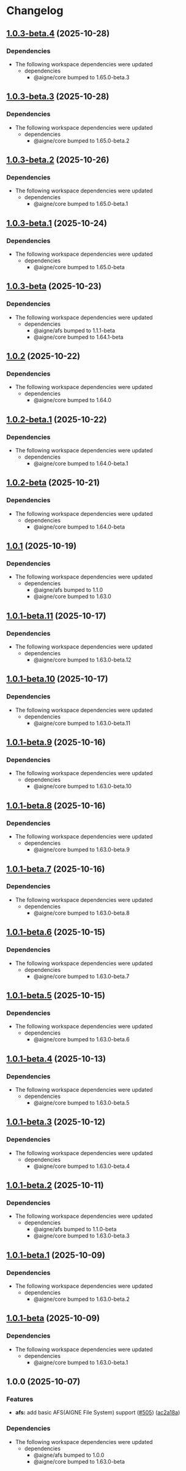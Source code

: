 # Changelog

## [1.0.3-beta.4](https://github.com/AIGNE-io/aigne-framework/compare/afs-user-profile-memory-v1.0.3-beta.3...afs-user-profile-memory-v1.0.3-beta.4) (2025-10-28)


### Dependencies

* The following workspace dependencies were updated
  * dependencies
    * @aigne/core bumped to 1.65.0-beta.3

## [1.0.3-beta.3](https://github.com/AIGNE-io/aigne-framework/compare/afs-user-profile-memory-v1.0.3-beta.2...afs-user-profile-memory-v1.0.3-beta.3) (2025-10-28)


### Dependencies

* The following workspace dependencies were updated
  * dependencies
    * @aigne/core bumped to 1.65.0-beta.2

## [1.0.3-beta.2](https://github.com/AIGNE-io/aigne-framework/compare/afs-user-profile-memory-v1.0.3-beta.1...afs-user-profile-memory-v1.0.3-beta.2) (2025-10-26)


### Dependencies

* The following workspace dependencies were updated
  * dependencies
    * @aigne/core bumped to 1.65.0-beta.1

## [1.0.3-beta.1](https://github.com/AIGNE-io/aigne-framework/compare/afs-user-profile-memory-v1.0.3-beta...afs-user-profile-memory-v1.0.3-beta.1) (2025-10-24)


### Dependencies

* The following workspace dependencies were updated
  * dependencies
    * @aigne/core bumped to 1.65.0-beta

## [1.0.3-beta](https://github.com/AIGNE-io/aigne-framework/compare/afs-user-profile-memory-v1.0.2...afs-user-profile-memory-v1.0.3-beta) (2025-10-23)


### Dependencies

* The following workspace dependencies were updated
  * dependencies
    * @aigne/afs bumped to 1.1.1-beta
    * @aigne/core bumped to 1.64.1-beta

## [1.0.2](https://github.com/AIGNE-io/aigne-framework/compare/afs-user-profile-memory-v1.0.2-beta.1...afs-user-profile-memory-v1.0.2) (2025-10-22)


### Dependencies

* The following workspace dependencies were updated
  * dependencies
    * @aigne/core bumped to 1.64.0

## [1.0.2-beta.1](https://github.com/AIGNE-io/aigne-framework/compare/afs-user-profile-memory-v1.0.2-beta...afs-user-profile-memory-v1.0.2-beta.1) (2025-10-22)


### Dependencies

* The following workspace dependencies were updated
  * dependencies
    * @aigne/core bumped to 1.64.0-beta.1

## [1.0.2-beta](https://github.com/AIGNE-io/aigne-framework/compare/afs-user-profile-memory-v1.0.1...afs-user-profile-memory-v1.0.2-beta) (2025-10-21)


### Dependencies

* The following workspace dependencies were updated
  * dependencies
    * @aigne/core bumped to 1.64.0-beta

## [1.0.1](https://github.com/AIGNE-io/aigne-framework/compare/afs-user-profile-memory-v1.0.1-beta.11...afs-user-profile-memory-v1.0.1) (2025-10-19)


### Dependencies

* The following workspace dependencies were updated
  * dependencies
    * @aigne/afs bumped to 1.1.0
    * @aigne/core bumped to 1.63.0

## [1.0.1-beta.11](https://github.com/AIGNE-io/aigne-framework/compare/afs-user-profile-memory-v1.0.1-beta.10...afs-user-profile-memory-v1.0.1-beta.11) (2025-10-17)


### Dependencies

* The following workspace dependencies were updated
  * dependencies
    * @aigne/core bumped to 1.63.0-beta.12

## [1.0.1-beta.10](https://github.com/AIGNE-io/aigne-framework/compare/afs-user-profile-memory-v1.0.1-beta.9...afs-user-profile-memory-v1.0.1-beta.10) (2025-10-17)


### Dependencies

* The following workspace dependencies were updated
  * dependencies
    * @aigne/core bumped to 1.63.0-beta.11

## [1.0.1-beta.9](https://github.com/AIGNE-io/aigne-framework/compare/afs-user-profile-memory-v1.0.1-beta.8...afs-user-profile-memory-v1.0.1-beta.9) (2025-10-16)


### Dependencies

* The following workspace dependencies were updated
  * dependencies
    * @aigne/core bumped to 1.63.0-beta.10

## [1.0.1-beta.8](https://github.com/AIGNE-io/aigne-framework/compare/afs-user-profile-memory-v1.0.1-beta.7...afs-user-profile-memory-v1.0.1-beta.8) (2025-10-16)


### Dependencies

* The following workspace dependencies were updated
  * dependencies
    * @aigne/core bumped to 1.63.0-beta.9

## [1.0.1-beta.7](https://github.com/AIGNE-io/aigne-framework/compare/afs-user-profile-memory-v1.0.1-beta.6...afs-user-profile-memory-v1.0.1-beta.7) (2025-10-16)


### Dependencies

* The following workspace dependencies were updated
  * dependencies
    * @aigne/core bumped to 1.63.0-beta.8

## [1.0.1-beta.6](https://github.com/AIGNE-io/aigne-framework/compare/afs-user-profile-memory-v1.0.1-beta.5...afs-user-profile-memory-v1.0.1-beta.6) (2025-10-15)


### Dependencies

* The following workspace dependencies were updated
  * dependencies
    * @aigne/core bumped to 1.63.0-beta.7

## [1.0.1-beta.5](https://github.com/AIGNE-io/aigne-framework/compare/afs-user-profile-memory-v1.0.1-beta.4...afs-user-profile-memory-v1.0.1-beta.5) (2025-10-15)


### Dependencies

* The following workspace dependencies were updated
  * dependencies
    * @aigne/core bumped to 1.63.0-beta.6

## [1.0.1-beta.4](https://github.com/AIGNE-io/aigne-framework/compare/afs-user-profile-memory-v1.0.1-beta.3...afs-user-profile-memory-v1.0.1-beta.4) (2025-10-13)


### Dependencies

* The following workspace dependencies were updated
  * dependencies
    * @aigne/core bumped to 1.63.0-beta.5

## [1.0.1-beta.3](https://github.com/AIGNE-io/aigne-framework/compare/afs-user-profile-memory-v1.0.1-beta.2...afs-user-profile-memory-v1.0.1-beta.3) (2025-10-12)


### Dependencies

* The following workspace dependencies were updated
  * dependencies
    * @aigne/core bumped to 1.63.0-beta.4

## [1.0.1-beta.2](https://github.com/AIGNE-io/aigne-framework/compare/afs-user-profile-memory-v1.0.1-beta.1...afs-user-profile-memory-v1.0.1-beta.2) (2025-10-11)


### Dependencies

* The following workspace dependencies were updated
  * dependencies
    * @aigne/afs bumped to 1.1.0-beta
    * @aigne/core bumped to 1.63.0-beta.3

## [1.0.1-beta.1](https://github.com/AIGNE-io/aigne-framework/compare/afs-user-profile-memory-v1.0.1-beta...afs-user-profile-memory-v1.0.1-beta.1) (2025-10-09)


### Dependencies

* The following workspace dependencies were updated
  * dependencies
    * @aigne/core bumped to 1.63.0-beta.2

## [1.0.1-beta](https://github.com/AIGNE-io/aigne-framework/compare/afs-user-profile-memory-v1.0.0...afs-user-profile-memory-v1.0.1-beta) (2025-10-09)


### Dependencies

* The following workspace dependencies were updated
  * dependencies
    * @aigne/core bumped to 1.63.0-beta.1

## 1.0.0 (2025-10-07)


### Features

* **afs:** add basic AFS(AIGNE File System) support ([#505](https://github.com/AIGNE-io/aigne-framework/issues/505)) ([ac2a18a](https://github.com/AIGNE-io/aigne-framework/commit/ac2a18a82470a2f31c466f329386525eb1cdab6d))


### Dependencies

* The following workspace dependencies were updated
  * dependencies
    * @aigne/afs bumped to 1.0.0
    * @aigne/core bumped to 1.63.0-beta
